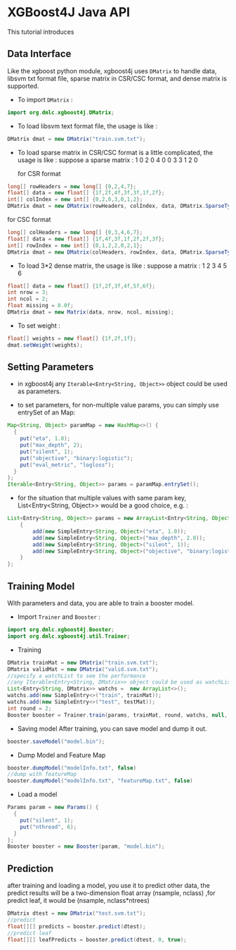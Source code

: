 XGBoost4J Java API
==================
This tutorial introduces

## Data Interface
Like the xgboost python module, xgboost4j uses ```DMatrix``` to handle data,
libsvm txt format file, sparse matrix in CSR/CSC format, and dense matrix is
supported.

* To import ```DMatrix``` :
```java
import org.dmlc.xgboost4j.DMatrix;
```

* To load libsvm text format file, the usage is like :
```java
DMatrix dmat = new DMatrix("train.svm.txt");
```

* To load sparse matrix in CSR/CSC format is a little complicated, the usage is like :
suppose a sparse matrix :
1 0 2 0
4 0 0 3
3 1 2 0

  for CSR format
```java
long[] rowHeaders = new long[] {0,2,4,7};
float[] data = new float[] {1f,2f,4f,3f,3f,1f,2f};
int[] colIndex = new int[] {0,2,0,3,0,1,2};
DMatrix dmat = new DMatrix(rowHeaders, colIndex, data, DMatrix.SparseType.CSR);
```

  for CSC format
```java
long[] colHeaders = new long[] {0,3,4,6,7};
float[] data = new float[] {1f,4f,3f,1f,2f,2f,3f};
int[] rowIndex = new int[] {0,1,2,2,0,2,1};
DMatrix dmat = new DMatrix(colHeaders, rowIndex, data, DMatrix.SparseType.CSC);
```

* To load 3*2 dense matrix, the usage is like :
suppose a matrix :
1    2
3    4
5    6

```java
float[] data = new float[] {1f,2f,3f,4f,5f,6f};
int nrow = 3;
int ncol = 2;
float missing = 0.0f;
DMatrix dmat = new Matrix(data, nrow, ncol, missing);
```

* To set weight :
```java
float[] weights = new float[] {1f,2f,1f};
dmat.setWeight(weights);
```

## Setting Parameters
* in xgboost4j any ```Iterable<Entry<String, Object>>``` object could be used as parameters.

* to set parameters, for non-multiple value params, you can simply use entrySet of an Map:
```java
Map<String, Object> paramMap = new HashMap<>() {
  {
    put("eta", 1.0);
    put("max_depth", 2);
    put("silent", 1);
    put("objective", "binary:logistic");
    put("eval_metric", "logloss");
  }
};
Iterable<Entry<String, Object>> params = paramMap.entrySet();
```
* for the situation that multiple values with same param key, List<Entry<String, Object>> would be a good choice, e.g. :
```java
List<Entry<String, Object>> params = new ArrayList<Entry<String, Object>>() {
    {
        add(new SimpleEntry<String, Object>("eta", 1.0));
        add(new SimpleEntry<String, Object>("max_depth", 2.0));
        add(new SimpleEntry<String, Object>("silent", 1));
        add(new SimpleEntry<String, Object>("objective", "binary:logistic"));
    }
};
```

## Training Model
With parameters and data, you are able to train a booster model.
* Import ```Trainer``` and ```Booster``` :
```java
import org.dmlc.xgboost4j.Booster;
import org.dmlc.xgboost4j.util.Trainer;
```

* Training
```java
DMatrix trainMat = new DMatrix("train.svm.txt");
DMatrix validMat = new DMatrix("valid.svm.txt");
//specify a watchList to see the performance
//any Iterable<Entry<String, DMatrix>> object could be used as watchList
List<Entry<String, DMatrix>> watchs =  new ArrayList<>();
watchs.add(new SimpleEntry<>("train", trainMat));
watchs.add(new SimpleEntry<>("test", testMat));
int round = 2;
Booster booster = Trainer.train(params, trainMat, round, watchs, null, null);
```

* Saving model
After training, you can save model and dump it out.
```java
booster.saveModel("model.bin");
```

* Dump Model and Feature Map
```java
booster.dumpModel("modelInfo.txt", false)
//dump with featureMap
booster.dumpModel("modelInfo.txt", "featureMap.txt", false)
```

* Load a model
```java
Params param = new Params() {
  {
    put("silent", 1);
    put("nthread", 6);
  }
};
Booster booster = new Booster(param, "model.bin");
```

## Prediction
after training and loading a model, you use it to predict other data, the predict results will be a two-dimension float array (nsample, nclass) ,for predict leaf, it would be (nsample, nclass*ntrees)
```java
DMatrix dtest = new DMatrix("test.svm.txt");
//predict
float[][] predicts = booster.predict(dtest);
//predict leaf
float[][] leafPredicts = booster.predict(dtest, 0, true);
```
